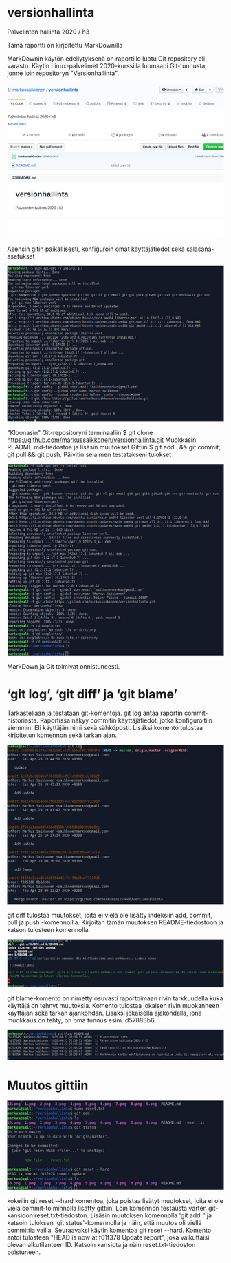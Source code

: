 # versionhallinta
Palvelinten hallinta 2020 / h3

Tämä raportti on kirjoitettu MarkDownilla

MarkDownin käytön edellytyksenä on raportille luotu Git repository eli varasto. 
Käytin Linux-palvelimet 2020-kurssilla luomaani Git-tunnusta, jonne loin repositoryn "Versionhallinta".

![image](1.png)

Asensin gitin paikallisesti, konfiguroin omat käyttäjätiedot sekä salasana-asetukset 

![image](2.png)

"Kloonasin" Git-repositoryni terminaaliin $ git clone https://github.com/markussaikkonen/versionhallinta.git 
Muokkasin README.md-tiedostoa ja lisäsin muutokset Gittiin $ git add . && git commit; git pull && git push. Päivitin selaimen testatakseni tulokset


![image](3.png)

MarkDown ja Git toimivat onnistuneesti. 

# ‘git log’, ‘git diff’ ja ‘git blame’

Tarkastellaan ja testataan git-komentoja. git log antaa raportin commit-historiasta. Raportissa näkyy commitin käyttäjätiedot, jotka
konfiguroitiin aiemmin. Eli käyttäjän nimi sekä sähköposti. Lisäksi komento tulostaa kirjoitetun komennon sekä tarkan ajan.

![image](7.png)

git diff tulostaa muutokset, joita ei vielä ole lisätty indeksiin add, commit, pull ja push -komennoilla. Kirjoitan tämän muutoksen 
README-tiedostoon ja katson tulosteen komennolla.

![image](8.png)

git blame-komento on nimetty osuvasti raportoimaan rivin tarkkuudella kuka käyttäjä on tehnyt muutoksia. Komento tulostaa jokaisen
rivin muokanneen käyttäjän sekä tarkan ajankohdan. Lisäksi jokaisella ajakohdalla, jona muokkaus on tehty, on oma tunnus esim. d57883b6.

![image](9.png)

# Muutos gittiin

![image](11.png)

kokeilin git reset --hard komentoa, joka poistaa lisätyt muutokset, joita ei ole vielä commit-toiminnolla lisätty gittiin.
Loin komennon testausta varten git-kansioon reset.txt-tiedoston. Lisäsin muutoksen komennolla 'git add .' ja katsoin tuloksen 'git status'-komennolla ja näin, että muutos oli viellä committia vailla. Seuraavaksi käytin komentoa
git reset --hard. Komento antoi tulosteen "HEAD is now at f61f378 Update report", joka vaikuttaisi olevan alkutilanteen ID.
Katsoin kansiota ja näin reset.txt-tiedoston poistuneen. 


